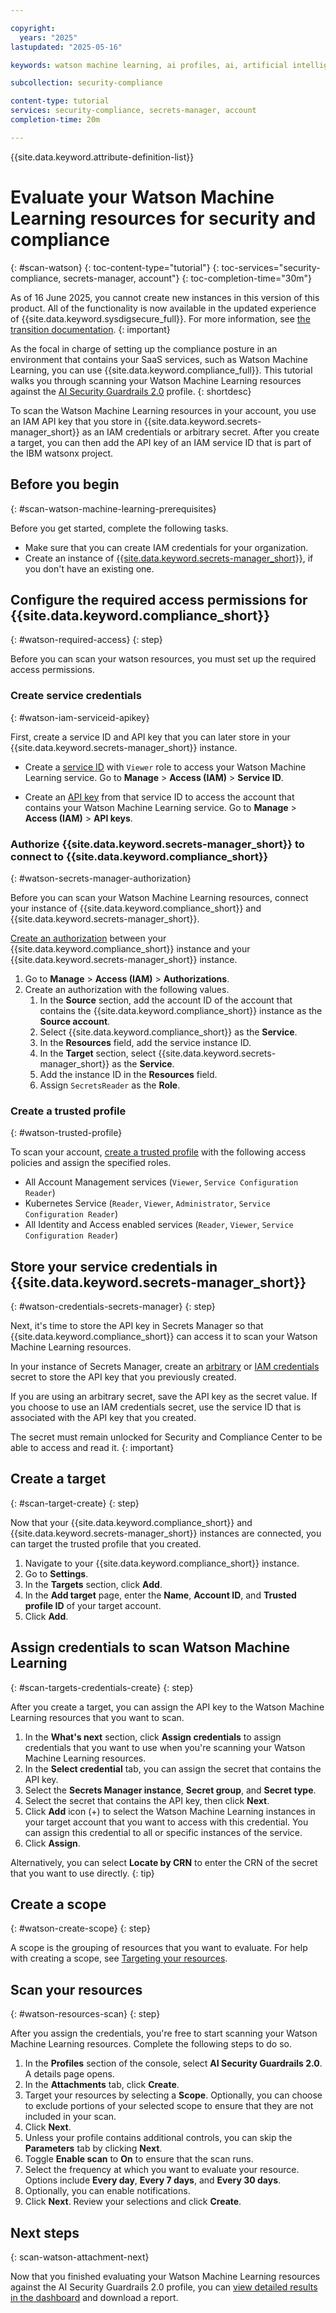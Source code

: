```yaml
---

copyright:
  years: "2025"
lastupdated: "2025-05-16"

keywords: watson machine learning, ai profiles, ai, artificial intelligence, scanning, secrets-manager, credentials

subcollection: security-compliance

content-type: tutorial
services: security-compliance, secrets-manager, account
completion-time: 20m

---
```


{{site.data.keyword.attribute-definition-list}}


# Evaluate your Watson Machine Learning resources for security and compliance
{: #scan-watson}
{: toc-content-type="tutorial"}
{: toc-services="security-compliance, secrets-manager, account"}
{: toc-completion-time="30m"}


As of 16 June 2025, you cannot create new instances in this version of this product. All of the functionality is now available in the updated experience of {{site.data.keyword.sysdigsecure_full}}. For more information, see [the transition documentation](/docs/security-compliance?topic=security-compliance-scc-transition). 
{: important}

As the focal in charge of setting up the compliance posture in an environment that contains your SaaS services, such as Watson Machine Learning, you can use {{site.data.keyword.compliance_full}}. This tutorial walks you through scanning your Watson Machine Learning resources against the [AI Security Guardrails 2.0](/docs/security-compliance?topic=security-compliance-ai-security-change-log&interface=ui) profile.
{: shortdesc} 

To scan the Watson Machine Learning resources in your account, you use an IAM API key that you store in {{site.data.keyword.secrets-manager_short}} as an IAM credentials or arbitrary secret. After you create a target, you can then add the API key of an IAM service ID that is part of the IBM watsonx project.

## Before you begin 
{: #scan-watson-machine-learning-prerequisites} 

Before you get started, complete the following tasks.

- Make sure that you can create IAM credentials for your organization.
- Create an instance of [{{site.data.keyword.secrets-manager_short}}](/docs/secrets-manager?topic=secrets-manager-create-instance), if you don't have an existing one. 

## Configure the required access permissions for {{site.data.keyword.compliance_short}}
{: #watson-required-access}
{: step}

Before you can scan your watson resources, you must set up the required access permissions.

### Create service credentials
{: #watson-iam-serviceid-apikey}

First, create a service ID and API key that you can later store in your {{site.data.keyword.secrets-manager_short}} instance.

- Create a [service ID](/docs/account?topic=account-serviceids&interface=ui#create_serviceid) with `Viewer` role to access your Watson Machine Learning service. Go to **Manage** > **Access (IAM)** > **Service ID**.

- Create an [API key](/docs/account?topic=account-serviceidapikeys&interface=ui#create_service_key) from that service ID to access the account that contains your Watson Machine Learning service. Go to **Manage** > **Access (IAM)** > **API keys**.

### Authorize {{site.data.keyword.secrets-manager_short}} to connect to {{site.data.keyword.compliance_short}}
{: #watson-secrets-manager-authorization}

Before you can scan your Watson Machine Learning resources, connect your instance of {{site.data.keyword.compliance_short}} and {{site.data.keyword.secrets-manager_short}}. 

[Create an authorization](/docs/account?topic=account-serviceauth&interface=ui) between your {{site.data.keyword.compliance_short}} instance and your {{site.data.keyword.secrets-manager_short}} instance.

   1. Go to **Manage** > **Access (IAM)** > **Authorizations**.
   2. Create an authorization with the following values. 
      1. In the **Source** section, add the account ID of the account that contains the {{site.data.keyword.compliance_short}} instance as the **Source account**. 
      2. Select {{site.data.keyword.compliance_short}} as the **Service**. 
      3. In the **Resources** field, add the service instance ID. 
      4. In the **Target** section, select {{site.data.keyword.secrets-manager_short}} as the **Service**. 
      5. Add the instance ID in the **Resources** field.
      6. Assign `SecretsReader` as the **Role**. 

### Create a trusted profile
{: #watson-trusted-profile}

To scan your account, [create a trusted profile](/docs/account?topic=account-create-trusted-profile&interface) with the following access policies and assign the specified roles.

   * All Account Management services (`Viewer`, `Service Configuration Reader`)
   * Kubernetes Service (`Reader`, `Viewer`, `Administrator`, `Service Configuration Reader`)
   * All Identity and Access enabled services (`Reader`, `Viewer`, `Service Configuration Reader`)

## Store your service credentials in {{site.data.keyword.secrets-manager_short}}
{: #watson-credentials-secrets-manager}
{: step}

Next, it's time to store the API key in Secrets Manager so that {{site.data.keyword.compliance_short}} can access it to scan your Watson Machine Learning resources.

In your instance of Secrets Manager, create an [arbitrary](/docs/secrets-manager?topic=secrets-manager-arbitrary-secrets) or [IAM credentials](/docs/secrets-manager?topic=secrets-manager-iam-credentials) secret to store the API key that you previously created.

If you are using an arbitrary secret, save the API key as the secret value. If you choose to use an IAM credentials secret, use the service ID that is associated with the API key that you created.

The secret must remain unlocked for Security and Compliance Center to be able to access and read it.
{: important}


## Create a target
{: #scan-target-create} 
{: step}

Now that your {{site.data.keyword.compliance_short}} and {{site.data.keyword.secrets-manager_short}} instances are connected, you can target the trusted profile that you created.

1. Navigate to your {{site.data.keyword.compliance_short}} instance. 
2. Go to **Settings**.
3. In the **Targets** section, click **Add**.
4. In the **Add target** page, enter the **Name**, **Account ID**, and **Trusted profile ID** of your target account.
5. Click **Add**.

## Assign credentials to scan Watson Machine Learning
{: #scan-targets-credentials-create} 
{: step}

After you create a target, you can assign the API key to the Watson Machine Learning resources that you want to scan. 

1. In the **What's next** section, click **Assign credentials** to assign credentials that you want to use when you're scanning your Watson Machine Learning resources.
2. In the **Select credential** tab, you can assign the secret that contains the API key. 
3. Select the **Secrets Manager instance**, **Secret group**, and **Secret type**. 
4. Select the secret that contains the API key, then click **Next**.
5. Click **Add** icon (+) to select the Watson Machine Learning instances in your target account that you want to access with this credential. You can assign this credential to all or specific instances of the service. 
6. Click **Assign**. 

Alternatively, you can select **Locate by CRN** to enter the CRN of the secret that you want to use directly. 
{: tip}

## Create a scope
{: #watson-create-scope}
{: step} 

A scope is the grouping of resources that you want to evaluate. For help with creating a scope, see [Targeting your resources](/docs/security-compliance?topic=security-compliance-scopes).

## Scan your resources
{: #watson-resources-scan}
{: step} 

After you assign the credentials, you're free to start scanning your Watson Machine Learning resources. Complete the following steps to do so.

1. In the **Profiles** section of the console, select **AI Security Guardrails 2.0**. A details page opens.
2. In the **Attachments** tab, click **Create**.
2. Target your resources by selecting a **Scope**. Optionally, you can choose to exclude portions of your selected scope to ensure that they are not included in your scan.
3. Click **Next**.
4. Unless your profile contains additional controls, you can skip the **Parameters** tab by clicking **Next**.
5. Toggle **Enable scan** to **On** to ensure that the scan runs.
6. Select the frequency at which you want to evaluate your resource. Options include **Every day**, **Every 7 days**, and **Every 30 days**.
7. Optionally, you can enable notifications.
8. Click **Next**. Review your selections and click **Create**.

## Next steps
{: scan-watson-attachment-next}

Now that you finished evaluating your Watson Machine Learning resources against the AI Security Guardrails 2.0 profile, you can [view detailed results in the dashboard](/docs/security-compliance?topic=security-compliance-results&interface=ui#view-detailed-results) and download a report. 
